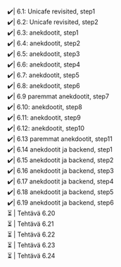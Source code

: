 ✔️| 6.1: Unicafe revisited, step1 <br>
✔️| 6.2: Unicafe revisited, step2 <br>
✔️| 6.3: anekdootit, step1<br>
✔️| 6.4: anekdootit, step2<br>
✔️| 6.5: anekdootit, step3<br>
✔️| 6.6: anekdootit, step4<br>
✔️| 6.7: anekdootit, step5<br>
✔️| 6.8: anekdootit, step6<br>
✔️| 6.9 paremmat anekdootit, step7<br>
✔️| 6.10: anekdootit, step8<br>
✔️| 6.11: anekdootit, step9<br>
✔️| 6.12: anekdootit, step10<br>
✔️| 6.13 paremmat anekdootit, step11<br>
✔️| 6.14 anekdootit ja backend, step1<br>
✔️| 6.15 anekdootit ja backend, step2<br>
✔️| 6.16 anekdootit ja backend, step3<br>
✔️| 6.17 anekdootit ja backend, step4<br>
✔️| 6.18 anekdootit ja backend, step5<br>
✔️| 6.19 anekdootit ja backend, step6<br>
⏳ | Tehtävä 6.20<br>
⏳ | Tehtävä 6.21<br>
⏳ | Tehtävä 6.22<br>
⏳ | Tehtävä 6.23<br>
⏳ | Tehtävä 6.24<br>

